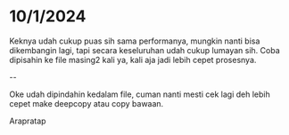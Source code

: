 # 10/1/2024

Keknya udah cukup puas sih sama performanya, mungkin nanti bisa dikembangin lagi, tapi secara keseluruhan udah cukup lumayan sih. Coba dipisahin ke file masing2 kali ya, kali aja jadi lebih cepet prosesnya.

--

Oke udah dipindahin kedalam file, cuman nanti mesti cek lagi deh lebih cepet make deepcopy atau copy bawaan.

Arapratap